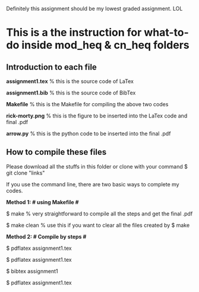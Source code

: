 Definitely this assignment should be my lowest graded assignment. LOL

# This is a the instruction for what-to-do inside mod_heq & cn_heq folders

## Introduction to each file
**assignment1.tex** % this is the source code of LaTex

**assignment1.bib** % this is the source code of BibTex

**Makefile** % this is the Makefile for compiling the above two codes

**rick-morty.png** % this is the figure to be inserted into the LaTex code and final .pdf

**arrow.py** % this is the python code to be inserted into the final .pdf

## How to compile these files
Please download all the stuffs in this folder or clone with your command 
$ git clone "links"

If you use the command line, there are two basic ways to complete my codes.

__Method 1: # using Makefile #__

$ make % very straightforward to compile all the steps and get the final .pdf

$ make clean % use this if you want to clear all the files created by $ make

__Method 2: # Compile by steps #__

$ pdflatex assignment1.tex

$ pdflatex assignment1.tex

$ bibtex assignment1 

$ pdflatex assignment1.tex
